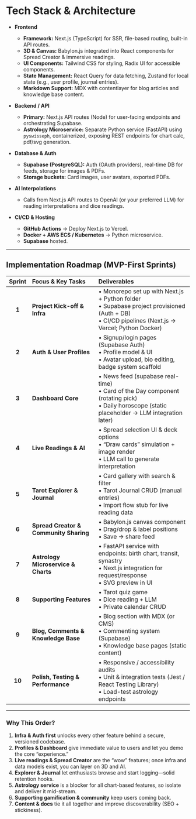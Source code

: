 # Tech Stack & Architecture

- **Frontend**

  - **Framework:** Next.js (TypeScript) for SSR, file-based routing, built-in API routes.
  - **3D & Canvas:** Babylon.js integrated into React components for Spread Creator & immersive readings.
  - **UI Components:** Tailwind CSS for styling, Radix UI for accessible components.
  - **State Management:** React Query for data fetching, Zustand for local state (e.g., user profile, journal entries).
  - **Markdown Support:** MDX with contentlayer for blog articles and knowledge base content.

- **Backend / API**

  - **Primary:** Next.js API routes (Node) for user-facing endpoints and orchestrating Supabase.
  - **Astrology Microservice:** Separate Python service (FastAPI) using `pyswisseph`, containerized, exposing REST endpoints for chart calc, pdf/svg generation.

- **Database & Auth**

  - **Supabase (PostgreSQL):** Auth (OAuth providers), real-time DB for feeds, storage for images & PDFs.
  - **Storage buckets:** Card images, user avatars, exported PDFs.

- **AI Interpolations**

  - Calls from Next.js API routes to OpenAI (or your preferred LLM) for reading interpretations and dice readings.

- **CI/CD & Hosting**

  - **GitHub Actions** → Deploy Next.js to Vercel.
  - **Docker + AWS ECS / Kubernetes** → Python microservice.
  - **Supabase** hosted.

---

## Implementation Roadmap (MVP-First Sprints)

| Sprint | Focus & Key Tasks                      | Deliverables                                                                                                                                        |
| :----: | :------------------------------------- | :-------------------------------------------------------------------------------------------------------------------------------------------------- |
| **1**  | **Project Kick-off & Infra**           | • Monorepo set up with Next.js + Python folder<br>• Supabase project provisioned (Auth + DB)<br>• CI/CD pipelines (Next.js → Vercel; Python Docker) |
| **2**  | **Auth & User Profiles**               | • Signup/login pages (Supabase Auth)<br>• Profile model & UI<br>• Avatar upload, bio editing, badge system scaffold                                 |
| **3**  | **Dashboard Core**                     | • News feed (supabase real-time)<br>• Card of the Day component (rotating pick)<br>• Daily horoscope (static placeholder → LLM integration later)   |
| **4**  | **Live Readings & AI**                 | • Spread selection UI & deck options<br>• “Draw cards” simulation + image render<br>• LLM call to generate interpretation                           |
| **5**  | **Tarot Explorer & Journal**           | • Card gallery with search & filter<br>• Tarot Journal CRUD (manual entries)<br>• Import flow stub for live reading data                            |
| **6**  | **Spread Creator & Community Sharing** | • Babylon.js canvas component<br>• Drag/drop & label positions<br>• Save → share feed                                                               |
| **7**  | **Astrology Microservice & Charts**    | • FastAPI service with endpoints: birth chart, transit, synastry<br>• Next.js integration for request/response<br>• SVG preview in UI               |
| **8**  | **Supporting Features**                | • Tarot quiz game<br>• Dice reading + LLM<br>• Private calendar CRUD                                                                                |
| **9**  | **Blog, Comments & Knowledge Base**    | • Blog section with MDX (or CMS)<br>• Commenting system (Supabase)<br>• Knowledge base pages (static content)                                       |
| **10** | **Polish, Testing & Performance**      | • Responsive / accessibility audits<br>• Unit & integration tests (Jest / React Testing Library)<br>• Load-test astrology endpoints                 |

---

### Why This Order?

1. **Infra & Auth first** unlocks every other feature behind a secure, versioned codebase.
2. **Profiles & Dashboard** give immediate value to users and let you demo the core “experience.”
3. **Live readings & Spread Creator** are the “wow” features; once infra and data models exist, you can layer on 3D and AI.
4. **Explorer & Journal** let enthusiasts browse and start logging—solid retention hooks.
5. **Astrology service** is a blocker for all chart-based features, so isolate and deliver it mid-stream.
6. **Supporting gamification & community** keep users coming back.
7. **Content & docs** tie it all together and improve discoverability (SEO + stickiness).

